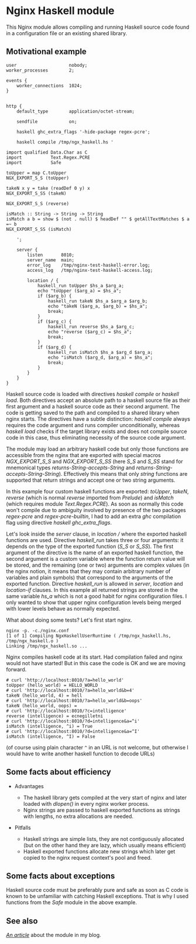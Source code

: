 Nginx Haskell module
====================

This Nginx module allows compiling and running Haskell source code found in a
configuration file or an existing shared library.

Motivational example
--------------------

```nginx
user                    nobody;
worker_processes        2;

events {
    worker_connections  1024;
}


http {
    default_type        application/octet-stream;

    sendfile            on;

    haskell ghc_extra_flags '-hide-package regex-pcre';

    haskell compile /tmp/ngx_haskell.hs '

import qualified Data.Char as C
import           Text.Regex.PCRE
import           Safe

toUpper = map C.toUpper
NGX_EXPORT_S_S (toUpper)

takeN x y = take (readDef 0 y) x
NGX_EXPORT_S_SS (takeN)

NGX_EXPORT_S_S (reverse)

isMatch :: String -> String -> String
isMatch a b = show $ (not . null) $ headDef "" $ getAllTextMatches $ a =~ b
NGX_EXPORT_S_SS (isMatch)

    ';

    server {
        listen       8010;
        server_name  main;
        error_log    /tmp/nginx-test-haskell-error.log;
        access_log   /tmp/nginx-test-haskell-access.log;

        location / {
            haskell_run toUpper $hs_a $arg_a;
            echo "toUpper ($arg_a) = $hs_a";
            if ($arg_b) {
                haskell_run takeN $hs_a $arg_a $arg_b;
                echo "takeN ($arg_a, $arg_b) = $hs_a";
                break;
            }
            if ($arg_c) {
                haskell_run reverse $hs_a $arg_c;
                echo "reverse ($arg_c) = $hs_a";
                break;
            }
            if ($arg_d) {
                haskell_run isMatch $hs_a $arg_d $arg_a;
                echo "isMatch ($arg_d, $arg_a) = $hs_a";
                break;
            }
        }
    }
}
```

Haskell source code is loaded with directives *haskell compile* or *haskell
load*. Both directives accept an absolute path to a haskell source file as their
first argument and a haskell source code as their second argument. The code is
getting saved to the path and compiled to a shared library when nginx starts.
The directives have a subtle distinction: *haskell compile* always requires the
code argument and runs compiler unconditionally, whereas *haskell load* checks
if the target library exists and does not compile source code in this case, thus
eliminating necessity of the source code argument.

The module may load an arbitrary haskell code but only those functions are
accessible from the nginx that are exported with special macros *NGX_EXPORT_S_S*
and *NGX_EXPORT_S_SS* (here *S_S* and *S_SS* stand for mnemonical types
*returns-String-accepts-String* and *returns-String-accepts-String-String*).
Effectively this means that only *string* functions are supported that return
strings and accept one or two string arguments.

In this example four custom haskell functions are exported: *toUpper*, *takeN*,
*reverse* (which is normal *reverse* imported from *Prelude*) and *isMatch*
(which requires module *Text.Regex.PCRE*). As soon as normally this code won't
compile due to ambiguity involved by presence of the two packages *regex-pcre*
and *regex-pcre-builtin*, I had to add an extra *ghc* compilation flag using
directive *haskell ghc_extra_flags*.

Let's look inside the *server* clause, in *location /* where the exported
haskell functions are used. Directive *haskell_run* takes three or four
arguments: it depends on the type of the exported function (*S_S* or *S_SS*).
The first argument of the directive is the name of an exported haskell function,
the second argument is a custom variable where the function return value will be
stored, and the remaining (one or two) arguments are complex values (in the
nginx notion, it means that they may contain arbitrary number of variables and
plain symbols) that correspond to the arguments of the exported function.
Directive *haskell_run* is allowed in *server*, *location* and *location-if*
clauses. In this example all returned strings are stored in the same variable
*hs_a* which is not a good habit for nginx configuration files. I only wanted to
show that upper nginx configuration levels being merged with lower levels behave
as normally expected.

What about doing some tests? Let's first start nginx.

```
nginx -p. -c./nginx.conf
[1 of 1] Compiling NgxHaskellUserRuntime ( /tmp/ngx_haskell.hs, /tmp/ngx_haskell.o )
Linking /tmp/ngx_haskell.so ...
```

Nginx compiles haskell code at its start. Had compilation failed and nginx would
not have started! But in this case the code is OK and we are moving forward.

```
# curl 'http://localhost:8010/?a=hello_world'
toUpper (hello_world) = HELLO_WORLD
# curl 'http://localhost:8010/?a=hello_world&b=4'
takeN (hello_world, 4) = hell
# curl 'http://localhost:8010/?a=hello_world&b=oops'
takeN (hello_world, oops) = 
# curl 'http://localhost:8010/?c=intelligence'
reverse (intelligence) = ecnegilletni
# curl 'http://localhost:8010/?d=intelligence&a=^i'
isMatch (intelligence, ^i) = True
# curl 'http://localhost:8010/?d=intelligence&a=^I'
isMatch (intelligence, ^I) = False
```

(of course using plain character ``^`` in an URL is not welcome, but otherwise I
would have to write another haskell function to decode URLs)

Some facts about efficiency
---------------------------

- Advantages

    + The haskell library gets compiled at the very start of nginx and later
      loaded with *dlopen()* in every nginx worker process.
    + Nginx strings are passed to haskell exported functions as strings with
      lengths, no extra allocations are needed.

- Pitfalls

    + Haskell strings are simple lists, they are not contiguously allocated
      (but on the other hand they are lazy, which usually means efficient)
    + Haskell exported functions allocate new strings which later get copied 
      to the nginx request context's pool and freed.

Some facts about exceptions
---------------------------

Haskell source code must be preferably pure and safe as soon as C code is known
to be unfamiliar with catching Haskell exceptions. That is why I used functions
from the *Safe* module in the above example.

See also
--------

[*An article*](http://lin-techdet.blogspot.com/2015/12/nginx-module-to-enable-haskell-binding.html)
about the module in my blog.

